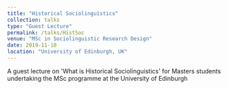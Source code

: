 ```yaml
---
title: "Historical Sociolinguistics"
collection: talks
type: "Guest Lecture"
permalink: /talks/HistSoc
venue: "MSc in Sociolinguistic Research Design"
date: 2019-11-18
location: "University of Edinburgh, UK"
---
```


A guest lecture on 'What is Historical Sociolinguistics' for Masters students undertaking the MSc programme at the University of Edinburgh
